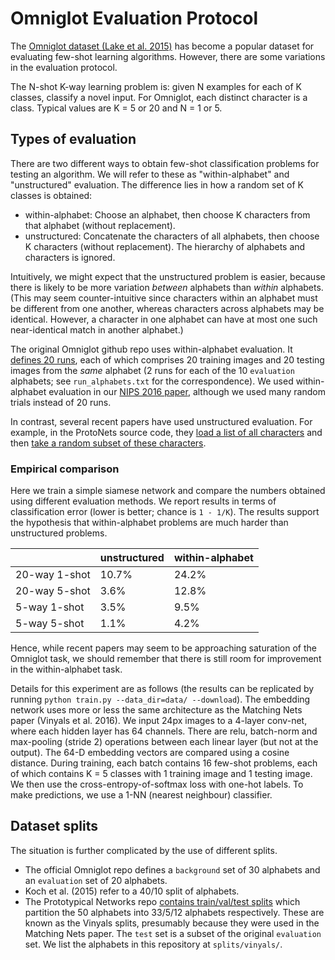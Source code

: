 # Omniglot Evaluation Protocol

The [Omniglot dataset (Lake et al. 2015)](https://github.com/brendenlake/omniglot) has become a popular dataset for evaluating few-shot learning algorithms.
However, there are some variations in the evaluation protocol.

The N-shot K-way learning problem is: given N examples for each of K classes, classify a novel input.
For Omniglot, each distinct character is a class.
Typical values are K = 5 or 20 and N = 1 or 5.

## Types of evaluation

There are two different ways to obtain few-shot classification problems for testing an algorithm.
We will refer to these as "within-alphabet" and "unstructured" evaluation.
The difference lies in how a random set of K classes is obtained:

- within-alphabet: Choose an alphabet, then choose K characters from that alphabet (without replacement).
- unstructured: Concatenate the characters of all alphabets, then choose K characters (without replacement).
The hierarchy of alphabets and characters is ignored.

Intuitively, we might expect that the unstructured problem is easier, because there is likely to be more variation _between_ alphabets than _within_ alphabets.
(This may seem counter-intuitive since characters within an alphabet must be different from one another, whereas characters across alphabets may be identical. However, a character in one alphabet can have at most one such near-identical match in another alphabet.)

The original Omniglot github repo uses within-alphabet evaluation.
It [defines 20 runs](https://github.com/brendenlake/omniglot/blob/9afc313/python/one-shot-classification/all_runs.zip), each of which comprises 20 training images and 20 testing images from the _same_ alphabet (2 runs for each of the 10 `evaluation` alphabets; see `run_alphabets.txt` for the correspondence).
We used within-alphabet evaluation in our [NIPS 2016 paper](https://arxiv.org/abs/1606.05233), although we used many random trials instead of 20 runs.

In contrast, several recent papers have used unstructured evaluation.
For example, in the ProtoNets source code, they [load a list of all characters](https://github.com/jakesnell/prototypical-networks/blob/c9bb4d2/protonets/data/omniglot.py#L115-L124) and then [take a random subset of these characters](https://github.com/jakesnell/prototypical-networks/blob/c9bb4d2/protonets/data/base.py#L39).

### Empirical comparison

Here we train a simple siamese network and compare the numbers obtained using different evaluation methods.
We report results in terms of classification error (lower is better; chance is `1 - 1/K`).
The results support the hypothesis that within-alphabet problems are much harder than unstructured problems.

| | unstructured | within-alphabet |
|---------------|---------|-----------------|
| 20-way 1-shot | 10.7%   | 24.2%           |
| 20-way 5-shot | 3.6%    | 12.8%           |
| 5-way 1-shot  | 3.5%    | 9.5%            |
| 5-way 5-shot  | 1.1%    | 4.2%            |

Hence, while recent papers may seem to be approaching saturation of the Omniglot task, we should remember that there is still room for improvement in the within-alphabet task.

Details for this experiment are as follows (the results can be replicated by running `python train.py --data_dir=data/ --download`).
The embedding network uses more or less the same architecture as the Matching Nets paper (Vinyals et al. 2016).
We input 24px images to a 4-layer conv-net, where each hidden layer has 64 channels.
There are relu, batch-norm and max-pooling (stride 2) operations between each linear layer (but not at the output).
The 64-D embedding vectors are compared using a cosine distance.
During training, each batch contains 16 few-shot problems, each of which contains K = 5 classes with 1 training image and 1 testing image.
We then use the cross-entropy-of-softmax loss with one-hot labels.
To make predictions, we use a 1-NN (nearest neighbour) classifier.


## Dataset splits

The situation is further complicated by the use of different splits.

- The official Omniglot repo defines a `background` set of 30 alphabets and an `evaluation` set of 20 alphabets.
- Koch et al. (2015) refer to a 40/10 split of alphabets.
- The Prototypical Networks repo [contains train/val/test splits](https://github.com/jakesnell/prototypical-networks/tree/c9bb4d2/data/omniglot/splits/vinyals) which partition the 50 alphabets into 33/5/12 alphabets respectively.
These are known as the Vinyals splits, presumably because they were used in the Matching Nets paper.
The `test` set is a subset of the original `evaluation` set.
We list the alphabets in this repository at `splits/vinyals/`.
